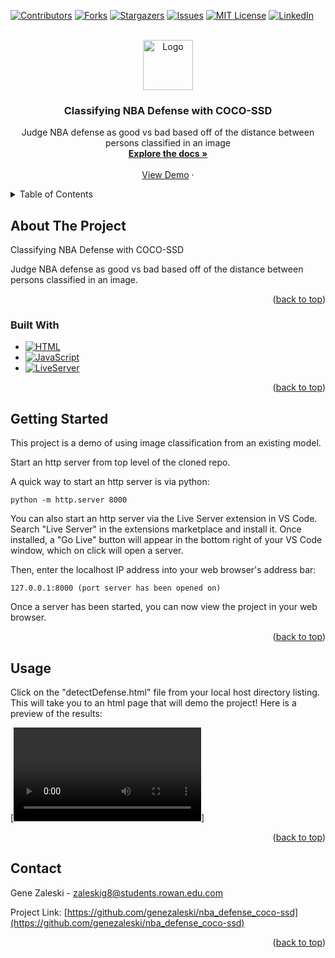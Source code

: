 <!-- Improved compatibility of back to top link: See: https://github.com/othneildrew/Best-README-Template/pull/73 -->
<a name="readme-top"></a>

[![Contributors][contributors-shield]][contributors-url]
[![Forks][forks-shield]][forks-url]
[![Stargazers][stars-shield]][stars-url]
[![Issues][issues-shield]][issues-url]
[![MIT License][license-shield]][license-url]
[![LinkedIn][linkedin-shield]][linkedin-url]

<!-- PROJECT LOGO -->
<br />
<div align="center">
  <a href="https://github.com/genezaleski/nba_defense_coco-ssd">
    <img src="images/logo.png" alt="Logo" width="80" height="80">
  </a>

<h3 align="center">Classifying NBA Defense with COCO-SSD </h3>

  <p align="center">
    Judge NBA defense as good vs bad based off of the distance between persons classified in an image
    <br />
    <a href="https://github.com/genezaleski/nba_defense_coco-ssd"><strong>Explore the docs »</strong></a>
    <br />
    <br />
    <a href="https://github.com/genezaleski/nba_defense_coco-ssd/videos/sixersG1_results.mov">View Demo</a>
    ·
  </p>
</div>

<!-- TABLE OF CONTENTS -->
<details>
  <summary>Table of Contents</summary>
  <ol>
    <li>
      <a href="#about-the-project">About The Project</a>
      <ul>
        <li><a href="#built-with">Built With</a></li>
      </ul>
    </li>
    <li>
      <a href="#getting-started">Getting Started</a>
    </li>
    <li><a href="#usage">Usage</a></li>
    <li><a href="#contact">Contact</a></li>
  </ol>
</details>

<!-- ABOUT THE PROJECT -->
## About The Project

Classifying NBA Defense with COCO-SSD 

Judge NBA defense as good vs bad based off of the distance between persons classified in an image.

<p align="right">(<a href="#readme-top">back to top</a>)</p>

### Built With

* [![HTML][html.link]][html-url]
* [![JavaScript][js.link]][js-url]
* [![LiveServer][ls.link]][ls-url]

<p align="right">(<a href="#readme-top">back to top</a>)</p>

<!-- GETTING STARTED -->
## Getting Started

This project is a demo of using image classification from an existing model. 

Start an http server from top level of the cloned repo.

A quick way to start an http server is via python:

    python -m http.server 8000

You can also start an http server via the Live Server extension in VS Code. Search "Live Server" in the extensions marketplace and install it. Once installed, a "Go Live" button will appear in the bottom right of your VS Code window, which on click will open a server.
    
Then, enter the localhost IP address into your web browser's address bar:
    
    127.0.0.1:8000 (port server has been opened on)

Once a server has been started, you can now view the project in your web browser.

<p align="right">(<a href="#readme-top">back to top</a>)</p>

<!-- USAGE EXAMPLES -->
## Usage

Click on the "detectDefense.html" file from your local host directory listing. This will take you to an html page that will demo the project! Here is a preview of the results:

[![Demo](https://github.com/genezaleski/nba_defense_coco-ssd/videos/sixersG1_results.mov)]


<p align="right">(<a href="#readme-top">back to top</a>)</p>

<!-- CONTACT -->
## Contact

Gene Zaleski - zaleskig8@students.rowan.edu.com

Project Link: [https://github.com/genezaleski/nba_defense_coco-ssd](https://github.com/genezaleski/nba_defense_coco-ssd)

<p align="right">(<a href="#readme-top">back to top</a>)</p>


<!-- MARKDOWN LINKS & IMAGES -->
<!-- https://www.markdownguide.org/basic-syntax/#reference-style-links -->
[contributors-shield]: https://img.shields.io/github/contributors/genezaleski/nba_defense_coco-ssd.svg?style=for-the-badge
[contributors-url]: https://github.com/genezaleski/nba_defense_coco-ssd/graphs/contributors
[forks-shield]: https://img.shields.io/github/forks/genezaleski/nba_defense_coco-ssd.svg?style=for-the-badge
[forks-url]: https://github.com/genezaleski/nba_defense_coco-ssd/network/members
[stars-shield]: https://img.shields.io/github/stars/genezaleski/nba_defense_coco-ssd.svg?style=for-the-badge
[stars-url]: https://github.com/genezaleski/nba_defense_coco-ssd/stargazers
[issues-shield]: https://img.shields.io/github/issues/genezaleski/nba_defense_coco-ssd.svg?style=for-the-badge
[issues-url]: https://github.com/genezaleski/nba_defense_coco-ssd/issues
[license-shield]: https://img.shields.io/github/license/genezaleski/nba_defense_coco-ssd.svg?style=for-the-badge
[license-url]: https://github.com/genezaleski/nba_defense_coco-ssd/blob/master/LICENSE.txt
[linkedin-shield]: https://img.shields.io/badge/-LinkedIn-black.svg?style=for-the-badge&logo=linkedin&colorB=555
[linkedin-url]: https://linkedin.com/in/gene-zaleski-56b2a0175
[product-screenshot]: images/screenshot.png
[ls.link]: https://img.shields.io/visual-studio-marketplace/i/ritwickdey.LiveServer?logo=visualstudio&label=LiveServer
[ls-url]: https://marketplace.visualstudio.com/items?itemName=ritwickdey.LiveServer
[js.link]: https://img.shields.io/badge/javascript-blue?logo=javascript&logoColor=f5f5f5
[js-url]: https://www.javascript.com/
[html.link]: https://img.shields.io/badge/html5-orange?logo=html5&logoColor=#E34F26
[html-url]: https://www.w3schools.com/html/
